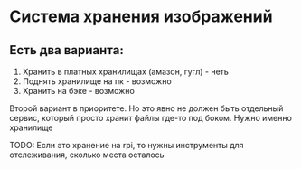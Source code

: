 # Система хранения изображений
## Есть два варианта:
1. Хранить в платных хранилищах (амазон, гугл) - неть
2. Поднять хранилище на пк - возможно
3. Хранить на бэке - возможно

Второй вариант в приоритете.
Но это явно не должен быть отдельный сервис, который просто хранит файлы где-то под боком. Нужно именно хранилище

TODO: Если это хранение на rpi, то нужны инструменты для отслеживания, сколько места осталось